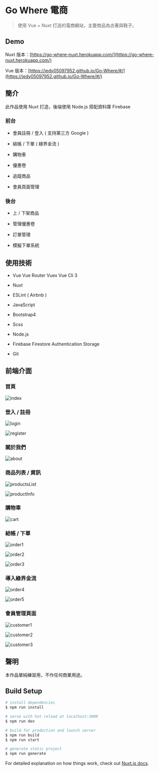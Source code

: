 # Go Where 電商

> 使用 Vue + Nuxt 打造的電商網站，主要商品為古著與鞋子。

## Demo

Nuxt 版本：[https://go-where-nuxt.herokuapp.com/](https://go-where-nuxt.herokuapp.com/)

Vue 版本：[https://jedy05097952.github.io/Go-Where/#/](https://jedy05097952.github.io/Go-Where/#/)

## 簡介

此作品使用 Nuxt 打造，後端使用 Node.js 搭配資料庫 Firebase

### 前台

* 會員註冊 / 登入 ( 支持第三方 Google )

* 結帳 / 下單 ( 綠界金流 )

* 購物車

* 優惠卷

* 追蹤商品

* 會員頁面管理

### 後台

* 上 / 下架商品

* 管理優惠卷

* 訂單管理

* 模擬下單系統

## 使用技術

* Vue
  Vue Router
  Vuex
  Vue Cli 3

* Nuxt

* ESLint ( Airbnb )

* JavaScript

* Bootstrap4

* Scss

* Node.js

* Firebase
  Firestore
  Authentication
  Storage

* Git

## 前端介面

### 首頁

![index](https://drive.google.com/uc?export=view&id=1m0_S10DX_yzWdCTRAmEFFqAU_hOhHC5-)

### 登入 / 註冊

![login](https://drive.google.com/uc?export=view&id=1CRgnrm_-XKDEBxY4KxqEZ4hpS3qT_YDv)

![register](https://drive.google.com/uc?export=view&id=1CKn_DZ_I42tGO9TG79be0FRLxejSAKJC)

### 關於我們

![about](https://drive.google.com/uc?export=view&id=1R9ixg-mEwl20pBGwxQdOcZEbPS1Ds5Fd)

### 商品列表 / 資訊

![productsList](https://drive.google.com/uc?export=view&id=1wIxQML6dVHlNFi9T3MCCCbs9rWkj4uFu)

![productInfo](https://drive.google.com/uc?export=view&id=1XewckbZO6oTkdCS7SJDxEJ8UXUn5MfGB)

### 購物車

![cart](https://drive.google.com/uc?export=view&id=1HrdXusCMd6FZwiINlZDno2WF3pnlL5JC)

### 結帳 / 下單

![order1](https://drive.google.com/uc?export=view&id=16FswrGoebPWHhJkK4OZFVU88Hhpsf6zw)

![order2](https://drive.google.com/uc?export=view&id=16VhtsV_GCXR2W3NgOwgpXNVLM-A3a7ym)

![order3](https://drive.google.com/uc?export=view&id=1WkSJx2ekoWtuPncN1P7FppTL-2n-qBv2)

### 導入綠界金流

![order4](https://drive.google.com/uc?export=view&id=1GO3hy49Ip_y0iIWZ8N-mxv9fWIQw8npO)

![order5](https://drive.google.com/uc?export=view&id=1G4h5x1XgpylR19kAaSaHNJiOOrFLfUj3)

### 會員管理頁面

![customer1](https://drive.google.com/uc?export=view&id=18glYbOn4uaOAoXbhk8m_BvDTlCk3K_sG)

![customer2](https://drive.google.com/uc?export=view&id=1CaERBAbzTrOLoVoWgAQfmR2ksz2B-cYa)

![customer3](https://drive.google.com/uc?export=view&id=15wwTLLNFT9wJ2Xs40nOBpSYwHT5m-0_B)

## 聲明
本作品單純練習用，不作任何商業用途。

## Build Setup

```bash
# install dependencies
$ npm run install

# serve with hot reload at localhost:3000
$ npm run dev

# build for production and launch server
$ npm run build
$ npm run start

# generate static project
$ npm run generate
```

For detailed explanation on how things work, check out [Nuxt.js docs](https://nuxtjs.org).
